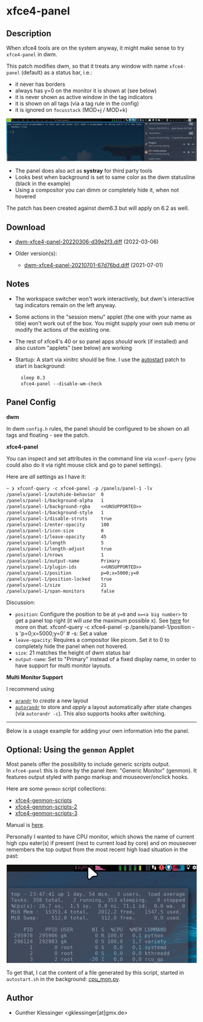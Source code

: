 xfce4-panel
===========

Description
-----------

When xfce4 tools are on the system anyway, it might make sense to try `xfce4-panel` in dwm.

This patch modifies dwm, so that it treats any window with name `xfce4-panel` (default)
as a status bar, i.e.:

- it never has borders
- always has y=0 on the monitor it is shown at (see below)
- it is never shown as active window in the tag indicators
- it is shown on all tags (via a tag rule in the config)
- it is ignored on `focusstack` (MOD+j / MOD+k)

![dwm_xfce4-panel.png](dwm_xfce4-panel.png)

- The panel does also act as **systray** for third party tools
- Looks best when background is set to same color as the dwm statusline (black in the example)
- Using a compositor you can dimm or completely hide it, when not hovered

The patch has been created against dwm6.3 but will apply on 6.2 as well.  

Download
--------

* [dwm-xfce4-panel-20220306-d39e2f3.diff](dwm-xfce4-panel-20220306-d39e2f3.diff) (2022-03-06)

* Older version(s):

    - [dwm-xfce4-panel-20210701-67d76bd.diff](dwm-xfce4-panel-20210701-67d76bd.diff) (2021-07-01)

Notes
-----

- The workspace switcher won't work interactively, but dwm's interactive tag indicators remain on
  the left anyway.
- Some actions in the "session menu" applet (the one with your name as title) won't work out of the
  box. You might supply your own sub menu or modify the actions of the existing one.
- The rest of xfce4's 40 or so panel apps _should_ work (if installed) and also custom "applets"
  (see below) are working 
- Startup: A start via xinitrc should be fine. I use the [autostart](https://dwm.suckless.org/patches/autostart/) patch to start in background:

        sleep 0.3
        xfce4-panel --disable-wm-check


Panel Config
------------

**dwm**

In dwm `config.h` rules, the panel should be configured to be shown on all tags and floating - see the patch.

**xfce4-panel**

You can inspect and set attributes in the command line via `xconf-query` (you could also do it via
right mouse click and go to panel settings).

Here are *all* settings as I have it:

    ~ ❯ xfconf-query -c xfce4-panel -p /panels/panel-1 -lv
    /panels/panel-1/autohide-behavior  0
    /panels/panel-1/background-alpha   1
    /panels/panel-1/background-rgba    <<UNSUPPORTED>>
    /panels/panel-1/background-style   1
    /panels/panel-1/disable-struts     true
    /panels/panel-1/enter-opacity      100
    /panels/panel-1/icon-size          0
    /panels/panel-1/leave-opacity      45
    /panels/panel-1/length             5
    /panels/panel-1/length-adjust      true
    /panels/panel-1/nrows              1
    /panels/panel-1/output-name        Primary
    /panels/panel-1/plugin-ids         <<UNSUPPORTED>>
    /panels/panel-1/position           p=0;x=5000;y=0
    /panels/panel-1/position-locked    true
    /panels/panel-1/size               21
    /panels/panel-1/span-monitors      false

Discussion:

- `position`: Configure the position to be at `y=0` and `x=<a big number>` to get a panel top right
  (it will *use* the maximum possible x). See [here](https://forum.xfce.org/viewtopic.php?id=12149) for more on that.
        xfconf-query -c xfce4-panel -p /panels/panel-1/position -s 'p=0;x=5000;y=0' # -s: Set a value
- `leave-opacity`: Requires a compositor like picom. Set it to 0 to completely hide the panel when
  not hovered.
- `size`: 21 matches the height of dwm status bar
- `output-name`: Set to "Primary" instead of a fixed display name, in order to have support for
  multi monitor layouts.

**Multi Monitor Support**

I recommend using 

- [`arandr`](https://christian.amsuess.com/tools/arandr/) to *create* a new layout
- [`autorandr`](https://github.com/phillipberndt/autorandr) to store and *apply* a layout automatically after
  state changes (via `autorandr -c`). This also supports hooks after switching.

---

Below is a usage example for adding your own information into the panel.


Optional: Using the `genmon` Applet
-----------------------------------

Most panels offer the possibility to include generic scripts output.  
In `xfce4-panel` this is done by the panel item: "Generic Monitor" (genmon). It features output styled with pango markup and mouseover/onclick hooks.

Here are some `genmon` script collections:
- [xfce4-genmon-scripts](https://awesomeopensource.com/project/xtonousou/xfce4-genmon-scripts)
- [xfce4-genmon-scripts-2](https://github.com/almaceleste/xfce4-genmon-scripts)
- [xfce4-genmon-scripts-3](https://github.com/levimake/xfce4-genmon-panel-scripts)

Manual is [here](https://docs.xfce.org/panel-plugins/xfce4-genmon-plugin/start#usage).

Personally I wanted to have CPU monitor, which shows the name of current high cpu eater(s) if present (next to current load by core) and on mouseover remembers the top output from the most recent high load situation in the past:

![genmon.png](genmon.png)

To get that, I cat the content of a file generated by this script, started in `autostart.sh` in the background:
[cpu_mon.py](cpu_mon.py).


Author
-------
* Gunther Klessinger <gklessinger[at]gmx.de>


